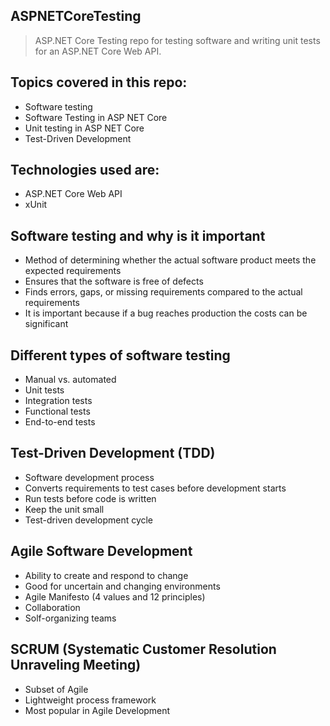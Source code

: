 ## ASPNETCoreTesting

> ASP.NET Core Testing repo for testing software and writing unit tests for an ASP.NET Core Web API.

## Topics covered in this repo:

*   Software testing
*   Software Testing in ASP NET Core
*   Unit testing in ASP NET Core
*   Test-Driven Development

## Technologies used are:

*   ASP.NET Core Web API
*   xUnit

## Software testing and why is it important

*   Method of determining whether the actual software product meets the expected requirements
*   Ensures that the software is free of defects
*   Finds errors, gaps, or missing requirements compared to the actual requirements
*   It is important because if a bug reaches production the costs can be significant

## Different types of software testing

*   Manual vs. automated
*   Unit tests
*   Integration tests
*   Functional tests
*   End-to-end tests

## Test-Driven Development (TDD)

*   Software development process
*   Converts requirements to test cases before development starts
*   Run tests before code is written
*   Keep the unit small
*   Test-driven development cycle

## Agile Software Development

*   Ability to create and respond to change
*   Good for uncertain and changing environments
*   Agile Manifesto (4 values and 12 principles)
*   Collaboration
*   Solf-organizing teams

## SCRUM (Systematic Customer Resolution Unraveling Meeting)

*   Subset of Agile
*   Lightweight process framework
*   Most popular in Agile Development
